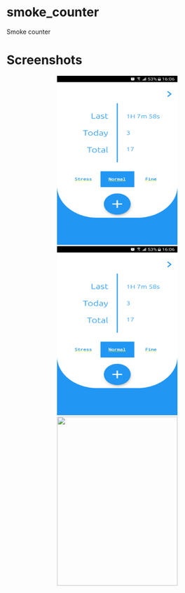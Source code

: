 # smoke_counter

Smoke counter

# Screenshots
<p align="center">
<img height="385" width="275" src="images/01.png">
<img height="385" width="275" src="images/01.png">
<img height="385" width="275" src="images/en3.png">
</p>
